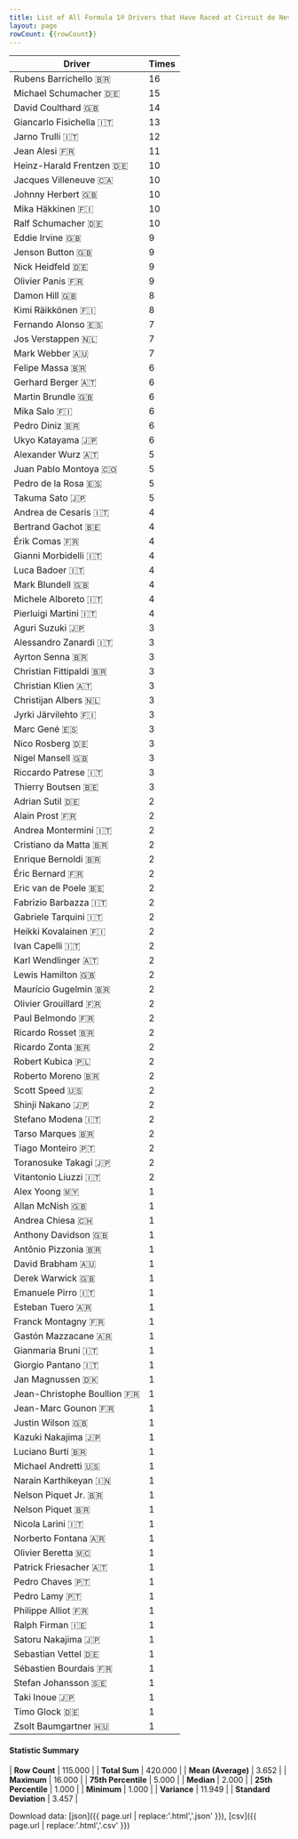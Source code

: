 ```yaml
---
title: List of All Formula 1® Drivers that Have Raced at Circuit de Nevers Magny-Cours
layout: page
rowCount: {{rowCount}}
---
```


| Driver | Times |
|--|--|
| Rubens Barrichello 🇧🇷 | 16 |
| Michael Schumacher 🇩🇪 | 15 |
| David Coulthard 🇬🇧 | 14 |
| Giancarlo Fisichella 🇮🇹 | 13 |
| Jarno Trulli 🇮🇹 | 12 |
| Jean Alesi 🇫🇷 | 11 |
| Heinz-Harald Frentzen 🇩🇪 | 10 |
| Jacques Villeneuve 🇨🇦 | 10 |
| Johnny Herbert 🇬🇧 | 10 |
| Mika Häkkinen 🇫🇮 | 10 |
| Ralf Schumacher 🇩🇪 | 10 |
| Eddie Irvine 🇬🇧 | 9 |
| Jenson Button 🇬🇧 | 9 |
| Nick Heidfeld 🇩🇪 | 9 |
| Olivier Panis 🇫🇷 | 9 |
| Damon Hill 🇬🇧 | 8 |
| Kimi Räikkönen 🇫🇮 | 8 |
| Fernando Alonso 🇪🇸 | 7 |
| Jos Verstappen 🇳🇱 | 7 |
| Mark Webber 🇦🇺 | 7 |
| Felipe Massa 🇧🇷 | 6 |
| Gerhard Berger 🇦🇹 | 6 |
| Martin Brundle 🇬🇧 | 6 |
| Mika Salo 🇫🇮 | 6 |
| Pedro Diniz 🇧🇷 | 6 |
| Ukyo Katayama 🇯🇵 | 6 |
| Alexander Wurz 🇦🇹 | 5 |
| Juan Pablo Montoya 🇨🇴 | 5 |
| Pedro de la Rosa 🇪🇸 | 5 |
| Takuma Sato 🇯🇵 | 5 |
| Andrea de Cesaris 🇮🇹 | 4 |
| Bertrand Gachot 🇧🇪 | 4 |
| Érik Comas 🇫🇷 | 4 |
| Gianni Morbidelli 🇮🇹 | 4 |
| Luca Badoer 🇮🇹 | 4 |
| Mark Blundell 🇬🇧 | 4 |
| Michele Alboreto 🇮🇹 | 4 |
| Pierluigi Martini 🇮🇹 | 4 |
| Aguri Suzuki 🇯🇵 | 3 |
| Alessandro Zanardi 🇮🇹 | 3 |
| Ayrton Senna 🇧🇷 | 3 |
| Christian Fittipaldi 🇧🇷 | 3 |
| Christian Klien 🇦🇹 | 3 |
| Christijan Albers 🇳🇱 | 3 |
| Jyrki Järvilehto 🇫🇮 | 3 |
| Marc Gené 🇪🇸 | 3 |
| Nico Rosberg 🇩🇪 | 3 |
| Nigel Mansell 🇬🇧 | 3 |
| Riccardo Patrese 🇮🇹 | 3 |
| Thierry Boutsen 🇧🇪 | 3 |
| Adrian Sutil 🇩🇪 | 2 |
| Alain Prost 🇫🇷 | 2 |
| Andrea Montermini 🇮🇹 | 2 |
| Cristiano da Matta 🇧🇷 | 2 |
| Enrique Bernoldi 🇧🇷 | 2 |
| Éric Bernard 🇫🇷 | 2 |
| Eric van de Poele 🇧🇪 | 2 |
| Fabrizio Barbazza 🇮🇹 | 2 |
| Gabriele Tarquini 🇮🇹 | 2 |
| Heikki Kovalainen 🇫🇮 | 2 |
| Ivan Capelli 🇮🇹 | 2 |
| Karl Wendlinger 🇦🇹 | 2 |
| Lewis Hamilton 🇬🇧 | 2 |
| Maurício Gugelmin 🇧🇷 | 2 |
| Olivier Grouillard 🇫🇷 | 2 |
| Paul Belmondo 🇫🇷 | 2 |
| Ricardo Rosset 🇧🇷 | 2 |
| Ricardo Zonta 🇧🇷 | 2 |
| Robert Kubica 🇵🇱 | 2 |
| Roberto Moreno 🇧🇷 | 2 |
| Scott Speed 🇺🇸 | 2 |
| Shinji Nakano 🇯🇵 | 2 |
| Stefano Modena 🇮🇹 | 2 |
| Tarso Marques 🇧🇷 | 2 |
| Tiago Monteiro 🇵🇹 | 2 |
| Toranosuke Takagi 🇯🇵 | 2 |
| Vitantonio Liuzzi 🇮🇹 | 2 |
| Alex Yoong 🇲🇾 | 1 |
| Allan McNish 🇬🇧 | 1 |
| Andrea Chiesa 🇨🇭 | 1 |
| Anthony Davidson 🇬🇧 | 1 |
| Antônio Pizzonia 🇧🇷 | 1 |
| David Brabham 🇦🇺 | 1 |
| Derek Warwick 🇬🇧 | 1 |
| Emanuele Pirro 🇮🇹 | 1 |
| Esteban Tuero 🇦🇷 | 1 |
| Franck Montagny 🇫🇷 | 1 |
| Gastón Mazzacane 🇦🇷 | 1 |
| Gianmaria Bruni 🇮🇹 | 1 |
| Giorgio Pantano 🇮🇹 | 1 |
| Jan Magnussen 🇩🇰 | 1 |
| Jean-Christophe Boullion 🇫🇷 | 1 |
| Jean-Marc Gounon 🇫🇷 | 1 |
| Justin Wilson 🇬🇧 | 1 |
| Kazuki Nakajima 🇯🇵 | 1 |
| Luciano Burti 🇧🇷 | 1 |
| Michael Andretti 🇺🇸 | 1 |
| Narain Karthikeyan 🇮🇳 | 1 |
| Nelson Piquet Jr. 🇧🇷 | 1 |
| Nelson Piquet 🇧🇷 | 1 |
| Nicola Larini 🇮🇹 | 1 |
| Norberto Fontana 🇦🇷 | 1 |
| Olivier Beretta 🇲🇨 | 1 |
| Patrick Friesacher 🇦🇹 | 1 |
| Pedro Chaves 🇵🇹 | 1 |
| Pedro Lamy 🇵🇹 | 1 |
| Philippe Alliot 🇫🇷 | 1 |
| Ralph Firman 🇮🇪 | 1 |
| Satoru Nakajima 🇯🇵 | 1 |
| Sebastian Vettel 🇩🇪 | 1 |
| Sébastien Bourdais 🇫🇷 | 1 |
| Stefan Johansson 🇸🇪 | 1 |
| Taki Inoue 🇯🇵 | 1 |
| Timo Glock 🇩🇪 | 1 |
| Zsolt Baumgartner 🇭🇺 | 1 |

#### Statistic Summary

| **Row Count** | 115.000 |
| **Total Sum** | 420.000 |
| **Mean (Average)** | 3.652 |
| **Maximum** | 16.000 |
| **75th Percentile** | 5.000 |
| **Median** | 2.000 |
| **25th Percentile** | 1.000 |
| **Minimum** | 1.000 |
| **Variance** | 11.949 |
| **Standard Deviation** | 3.457 |

Download data: [json]({{ page.url | replace:'.html','.json' }}), [csv]({{ page.url | replace:'.html','.csv' }})

